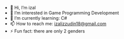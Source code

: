 - 👋 Hi, I’m izal
- 👀 I’m interested in Game Programming Development
- 🌱 I’m currently learning: C#
- 📫 How to reach me: izalizzudin18@gmail.com
- ⚡ Fun fact: there are only 2 genders

<!---
izalzl5/izalzl5 is a ✨ special ✨ repository because its `README.md` (this file) appears on your GitHub profile.
You can click the Preview link to take a look at your changes.
--->
